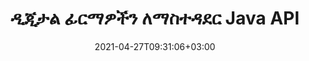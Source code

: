---
############################# Static ############################
layout: "product"
date: 2021-04-27T09:31:06+03:00
draft: false

product: "Signature"
product_tag: "signature"
platform: "Java"
platform_tag: "java"

############################# Head ############################
head_title: "ጃቫ ዲጂታል ፊርማ ኤፒአይ፣ eSigntureን ወደ ፒዲኤፍ የ Word Excel ምስል ያክሉ"
head_description: "የጃቫ ዲጂታል ፊርማ ኤፒአይ። ፒዲኤፍ፣ ማይክሮሶፍት ዎርድ፣ ኤክሴል የተመን ሉሆችን፣ የፓወር ፖይንት አቀራረቦችን እና የምስል ሰነድ ቅርጸቶችን በዲጂታል ለመፈረም የኤሌክትሮኒክ ፊርማ ቤተ-መጽሐፍት።"

############################# Header ############################
title: "ዲጂታል ፊርማዎችን ለማስተዳደር Java API"
description: "ምስሎችን እና የዲጂታል ሰነድ ፋይል ቅርጸቶችን ለመፈረም በጃቫ መተግበሪያዎች ውስጥ የምስል ኢፊርማን ፣ QR-code ፣ ባርኮድ ፣ ዲበ ውሂብ ፣ ጽሑፍ እና የቴምብር ዓይነቶችን ያቀናብሩ።"
button:
    enable: true

############################# SubMenu ############################
submenu:
    enable: true
    
    left:
        img_alt: "GroupDocs.Signature for Java"
        image: "https://www.groupdocs.cloud/templates/groupdocs/images/product-logos/groupdocs-signature-java.png"
        product: "GroupDocs.Signature"
        platform: "Java"

    middle:
        button:
            # button loop
            - link: "#overview"
              text: "አጠቃላይ እይታ"

            # button loop
            - link: "#features"
              text: "ዋና መለያ ጸባያት"

            # button loop
            - link: "#support"
              text: "ድጋፍ"

            # button loop
            - link: "https://products.groupdocs.app/signature"
              text: "የቀጥታ ማሳያ"

            # button loop
            - link: "https://purchase.groupdocs.com/pricing/signature/java"
              text: "የዋጋ አሰጣጥ"

    right:
        link_download: "https://downloads.groupdocs.com/signature"
        link_learn: "https://docs.groupdocs.com/signature/java/"
        link_buy: "https://purchase.groupdocs.com"

############################# Overview ############################
overview:
    enable: true
    content: |
      የቡድን ሰነዶች.ፊርማ ለጃቫ ኤፒአይ ምንም አይነት ውጫዊ ሶፍትዌር ሳይጭኑ የሚደገፉ ቅርጸቶችን ዲጂታል ሰነዶችን ለመፈረም በኤሌክትሮኒክ ፊርማዎች ተግባራዊነት የጃቫ መተግበሪያዎችን እንዲያዳብሩ ያግዝዎታል። እንደ ምስል፣ ባርኮድ፣ QR-code፣ Stamp፣ Text፣ Optical እና ሜታዳታ ያሉ የተለያዩ የኢሲግኒቸር አይነቶችን ማጭበርበር እና ማስተዳደርን ይደግፋል። እንደ ማይክሮሶፍት ኦፊስ ዎርድ፣ ፓወር ፖይንት አቀራረቦች፣ የኤክሴል ተመን ሉሆች፣ ምስሎች እና ፒዲኤፍ ፋይሎች ያሉ ሁሉም የኤሌክትሮኒክስ ንግድ ሰነዶችዎ የፊርማ ባህሪያትን በማበጀት በዲጂታዊ መንገድ መፈረም ይችላሉ ለምሳሌ ጥላ፣ ልኬቶች፣ አሰላለፍ እና ሌሎችም እንደ እርስዎ ፍላጎት። የዲጂታል ፊርማ ቤተ-መጽሐፍት ቀላል እና ክብደቱ ቀላል ነው፣ አንድ ነጠላ DLL ፋይል የያዘ በቀላሉ በአዲስ ወይም በነባር የጃቫ መተግበሪያ ውስጥ ሊጣመር ይችላል።  

      በGroupDocs.Signture for Java API ሁሉንም የተመዘገቡ ሰርተፊኬቶች ከስርዓት መጫን ወይም ቀላል እና የላቀ ፍለጋን በመጠቀም ያሉትን ፊርማዎች ማግኘት ይችላሉ። በይለፍ ቃል ከተጠበቁ ሰነዶች ጋር አብሮ የመስራት አማራጮች፣ የጋራ ፊርማ ባህሪያትን (የጽሁፍ መጠን፣ ግልጽነት፣ ማሽከርከር፣ ማረጋገጫ፣ የቅርጸ-ቁምፊ ባህሪያት፣ የቀለም አማራጮች፣ የገጽ ቁጥር፣ ስፋት፣ የላይኛው፣ ግራ ወዘተ) በመግለጽ እና የተለያዩ eSignture አይነቶችን መተግበር ድጋፍ አስተማማኝ ያደርገዋል። ለዲጂታል ሰነዶች ኢ-ፊርማዎች አስተዳደር መፍትሄ.  

      የቡድን ሰነዶች.ለጃቫ ፊርማ ከሁሉም የጃቫ ስሪቶች ጋር ተኳሃኝ ነው እና ታዋቂ ኦፕሬቲንግ ሲስተሞችን ይደግፋል (ዊንዶውስ ፣ ሊኑክስ ፣ ማክኦኤስ) የJava ሩጫ ጊዜን ማስኬድ የሚችሉ
    tabs:
      enable: true
      
      ## TAB ONE ##
      tab_one:
        description: |
          ያ የቡድን ሰነዶች አጠቃላይ እይታ ነው። ለጃቫ ፊርማዎች፡-
      
        right:
          enable: true
          icon: "fab fa-html5"
          title: "የፊርማ ዓይነቶች"
          content: |
            * የጽሑፍ ፊርማ
            * የምስል ፊርማ
            * ዲጂታል ፊርማዎች
            * የQR-ኮድ ፊርማ
            * የአሞሌ ኮድ ፊርማ
            * የቴምብር ፊርማ
            * የቅጽ መስክ ፊርማ
      
      ## TAB TWO ##
      tab_two:
        description: |
          ጃቫ በኤሌክትሮኒክ መንገድ የሚፈርም ኤፒአይ ከዚህ በታች እንደተዘረዘረው [የሰነድ ፋይል ቅርጸቶች](https://docs.groupdocs.com/signature/java/supported-document-formats/) ይደግፋል።

        left:
          enable: true
          table:
            # table loop
            - title: "Microsoft Office"
              content: |
                * **Word:** DOC, DOCX, DOCM, DOT, DOTX, DOTM, RTF, TXT
                * **Excel:** XLS, XLSX, XLSM, XLSB, XLTM, XLT, XLTM, XLTX, XLAM, SXC, SpreadsheetML
                * **PowerPoint:** PPT, PPTX, PPS, PPSX, PPSM, POT, POTM, POTX, PPTM

        right:
          enable: true
          table:
            # table loop
            - title: "Images & Other Formats"
              content: |
                * **ምስሎች**: JPG, BMP, PNG, TIFF, GIF, DCM, WEBP
                * **OpenDocument**: ODT, OTT, OTS, ODS, ODP, OTP, ODG
                * **Jpeg2000**: JP2, JPF, JPX, J2K, J2C, JPM
                * **ሜታፋይሎች**: EMF, WMF, CMX
                * **ተንቀሳቃሽ**: PDF
                * **ሊለካ የሚችል የቬክተር ግራፊክስ**: CDR, SVG
                * **Adobe Photoshop**: PSD
                * **ሌሎች**: DJVU

      ## TAB THREE ##
      tab_three:
        description: |
          የቡድን ሰነዶች. ለጃቫ ፊርማ ስርዓተ ክወናዎች ፣ ማዕቀፎች እና የጥቅል አስተዳዳሪዎች የሚከተሉትን ይደግፋል።
        
        left:
          enable: true
          table:
            # table loop
            - icon: "fab fa-windows"
              title: "ስርዓተ ክወናዎች"
              content: |
                * Microsoft Windows Desktop
                * Microsoft Windows Server
                * Linux
                * MacOS

            # table loop
            - icon: "fas fa-code"
              title: "የሚደገፉ Frameworks"
              content: |
                * Java 7 (1.7) and above

        right:
          enable: true
          table:
            # table loop
            - icon: "fas fa-cogs"
              title: "የልማት አካባቢ"
              content: |
                * NetBeans
                * IntelliJ IDEA
                * Eclipse
            # table loop
            - icon: "fas fa-tools"
              title: "አውቶማቲክ መሣሪያን ይገንቡ"
              content: |
                * Maven

############################# Features ############################
features:
    enable: true
    title: "የቡድን ሰነዶች. ለጃቫ ባህሪያት ፊርማ"

    feature:
      # feature loop
      - icon: "fas fa-copy"
        content: "ኢ-ፊርማዎችን ከሚደገፉ የሰነድ ቅርጸቶች ይፍጠሩ፣ ያንብቡ፣ ይቀይሩ፣ ይደብቁ እና ይሰርዙ"

      # feature loop
      - icon: "fas fa-eye"
        content: "የተፈረመ ሰነድ ከዥረት፣ አንጻራዊ መንገድ ወይም ፍፁም መንገድ መድረስ"

      # feature loop
      - icon: "fas fa-bolt"
        content: "የጽሁፍ ፊርማ ወደ ሰነዶች፣ የተመን ሉሆች፣ የዝግጅት አቀራረቦች፣ ምስሎች እና ፒዲኤፍ ፋይሎች ተግብር"
      
      # feature loop
      - icon: "fas fa-file-powerpoint"
        content: "የጽሑፍ ፊርማ እንደ ማብራሪያ፣ ተለጣፊ፣ ምስል ወደ ፒዲኤፍ ፋይሎች ያክሉ እንዲሁም ቅጥ እና ቀለም ያዋቅሩ"

      # feature loop
      - icon: "fas fa-code"
        content: "ፒዲኤፍ ሰነድ፣ የምስል ፋይል ይፈርሙ እና በተለያዩ የፋይል ፎርማት ውፅዓት ያግኙ"

      # feature loop
      - icon: "fas fa-cloud"
        content: "ምስሎችን በፅሁፍ ፊርማ በዲጂታል መንገድ እንደ Watermark ይፈርሙ እና ግልፅነትን ይጨምሩ፣ ወደ eSignture ያሽከርክሩ"

      # feature loop
      - icon: "fas fa-remove-format"
        content: "ሰርተፊኬቶችን ይፈልጉ እና የማይክሮሶፍት ዎርድ፣ ኤክሴል እና ፒዲኤፍ ሰነዶችን በዲጂታል ሰርተፊኬቶች ይፈርሙ"

      # feature loop
      - icon: "fas fa-comment-slash"
        content: "የቃል ማቀናበሪያ ሰነድ ቅርጸቶችን በቤተኛ የጽሑፍ የውሃ ምልክቶች ይፈርሙ"

      # feature loop
      - icon: "fas fa-location-arrow"
        content: "ቃል፣ ስላይድ፣ ሕዋስ፣ ፒዲኤፍ እና የምስል ፋይሎችን ለመፈረም QR-code፣ Barcode ይጠቀሙ"

      # feature loop
      - icon: "fas fa-border-all"
        content: "የሚደገፉ የፋይል ቅርጸቶችን ለመጠበቅ የቴምብር ፊርማዎችን ያዋቅሩ እና ይተግብሩ"

      # feature loop
      - icon: "fas fa-wrench"
        content: "የምስል ፊርማዎችን ለሰነዶች፣ የተመን ሉሆች፣ የዝግጅት አቀራረቦች፣ ምስሎች እና ፒዲኤፍ ፋይሎች ያዋቅሩ እና ይመድቡ።"

      # feature loop
      - icon: "fas fa-columns"
        content: "የፊርማ ባህሪያትን አዋቅር፣ ለምሳሌ፣ ተመልከት እና ስሜት፣ ህዳጎች፣ አሰላለፍ ወዘተ"

      # feature loop
      - icon: "fas fa-file-word"
        content: "ዲጂታል ፊርማ በይለፍ ቃል የተጠበቀ ሰነድ ላይ ተግብር"

      # feature loop
      - icon: "fas fa-envelope"
        content: "ፊርማ ተቆጣጣሪውን በመጠቀም የፒዲኤፍ ሰነዶችን የጽሑፍ ማረጋገጫ ያከናውኑ"

      # feature loop
      - icon: "fas fa-print"
        content: "የቃል፣ ሕዋስ፣ ፒዲኤፍ ሰነዶችን በ.CER እና .PFX የምስክር ወረቀት ኮንቴይነሮች ዲጂታል ማረጋገጫ"

      # feature loop
      - icon: "fas fa-file-archive"
        content: "ለፒዲኤፍ የጽሑፍ ፊርማዎች የተለያዩ የመለኪያ ክፍል ዓይነቶችን (ለምሳሌ ሚሊሜትር፣ ፒክስል ወዘተ) ይግለጹ"

      # feature loop
      - icon: "fas fa-lock"
        content: "የሰነድ መረጃን በፋይል ወይም ዩአርኤል ያግኙ - የቅጽ የመስክ ፊርማዎችን ወደ ፒዲኤፍ ሰነዶች ያክሉ"

      # feature loop
      - icon: "fas fa-file-code"
        content: "ብጁ ውሂብ ነገር፣ የተከተተ ቪካርድ፣ ኢሜይል፣ ኢፒሲ፣ ሜካርድ ወይም የክስተት ነገር ወደ QR-ኮድ ያክሉ"
      
      # feature loop
      - icon: "fas fa-fill-drip"
        content: "የተለያዩ የብሩሽ ቅጦችን ወደ ፊርማዎች ተግብር፣ ለምሳሌ፣ ግራዲየንት፣ ራዲያል፣ ድፍን እና ሸካራነት ብሩሽ"

      # feature loop
      - icon: "fas fa-file-excel"
        content: "በኤፍቲፒ ወይም Azure Cloud Storage የሚገኝ ሰነድ ይፈርሙ"

      # feature loop
      - icon: "fas fa-heading"
        content: "የጽሑፍ አሰላለፍ ለሰነዶች፣ ስላይዶች፣ ምስሎች እና ፒዲኤፍ ፋይሎች ቅርጾችን ያቀናብሩ"

      # feature loop
      - icon: "fas fa-project-diagram"
        content: "የPowerPoint ማቅረቢያ ሰነዶችን ይፈልጉ፣ ያረጋግጡ እና በዲጂታል ይፈርሙ"

      # feature loop
      - icon: "fas fa-cube"
        content: "በህዋስ ሰነዶች ውስጥ ፒክስሎችን በመጠቀም ፊርማ ያስቀምጡ እና ለቴምብር ፊርማዎች የጽሑፍ አቀማመጥ"

      # feature loop
      - icon: "fab fa-uncharted"
        content: "የአራት ማዕዘን ማህተም ፊርማ በተጠጋጋ ማዕዘኖች ተግብር"

       # feature loop
      - icon: "fab fa-uncharted"
        content: "የአሞሌ እና የQR-ኮድ ፊርማዎችን ከምስል ውሂብ ይዘት ጋር ያራዝሙ"

       # feature loop
      - icon: "fab fa-uncharted"
        content: "ከመፈረም እና የፍለጋ አማራጮች ጋር በሚሰሩበት ጊዜ የተመሰጠሩ ዲበ ውሂብ ፊርማዎችን ያክሉ"

       # feature loop
      - icon: "fab fa-uncharted"
        content: "ብጁ ነገሮችን በ Word፣ Excel እና የዝግጅት አቀራረቦች ውስጥ ወደ ዲበ ውሂብ ፊርማዎች መክተት"

    more_feature:
      # more_feature_loop
      - title: "eSignturesን በቀላሉ ያዋቅሩ እና ይተግብሩ"
        content: |
          የቡድን ሰነዶች.ፊርማ ለጃቫ ኤፒአይ ለማዋቀር እና eSigntures ወደ የሚደገፉ የሰነድ ቅርጸቶች ለመጨመር ያስችላል። የጽሑፍ ፊርማ በፒዲኤፍ ፋይል ላይ መተግበር ምን ያህል ቀላል እንደሆነ የሚያሳይ የኮድ ምሳሌ የሚከተለው ነው።

          ```java
          Signature signature = new Signature("sample.pdf");

          TextSignOptions options = new TextSignOptions("John Smith");
          // የፊርማ ቦታ አዘጋጅ
          options.setLeft(100);
          options.setTop(100);
          
          // ፊርማ አራት ማዕዘን አዘጋጅ
          options.setWidth(100);
          options.setHeight(30);

          // የጽሑፍ ቀለም እና ፊደል ያዘጋጁ
          options.setForeColor(Color.RED);
          SignatureFont signatureFont = new SignatureFont();
          signatureFont.setSize(12);
          signatureFont.setFamilyName("Comic Sans MS");
          options.setFont(signatureFont);
          options.setSignatureImplementation(TextSignatureImplementation.Sticker)

          // ሰነድ ለመመዝገብ ይፈርሙ
          signature.sign("sample_signed.pdf", options);
          ```

      # more_feature_loop
      - title: "ለ eSignture የሚደገፉ የባርኮድ ኢንኮዲንግ ዓይነቶች"
        content: |
          ለጃቫ API GroupDocs.signature በመጠቀም ባርኮድ እና የQR-code ፊርማዎችን በሚደገፉ የፋይል ቅርጸቶች ላይ ማመልከት ይችላሉ። የቡድን ሰነዶች. ለጃቫ ፊርማ ብዙ መስፈርቶችን ለማሟላት እጅግ በጣም ብዙ የሆኑ የአሞሌ ኮድ አይነቶችን ይደግፋል። የሚደገፉት የባርኮድ ኢንኮዲንግ ዓይነቶች፣ ኮድ 11፣ ኮድ 128፣ ኮድ 16ኬ/32፣ የውሂብ ባር ኮዶች፣ GS1 Codeblock፣ ISBN፣ ISMN፣ ISSN፣ ITF16፣ Pdf147፣ EAN8፣ EAN13፣ EAN14፣ UPCA፣ UPCE፣ ITF14፣ Code39 Standard፣ እና ያካትታሉ። ኮድ39 ተዘርግቷል።

          በተመሳሳይ የቡድን ሰነዶች.ፊርማ ለጃቫ ኤፒአይ እንደ QR፣ Aztec እና Data Matrix ያሉ የQR ኮድ አይነቶችን እንድትጠቀም ይፈቅድልሃል። የሚደገፉ የQR-ኮድ ኢንኮዲንግ ዓይነቶች፣ Aztec፣ DataMatrix፣ GS1 DataMatrix እና GS1 QR ያካትታሉ።

      # more_feature_loop
      - title: "ፊርማዎችን እና የምስክር ወረቀቶችን ይፈልጉ"
        content: |
          በGroupDocs.ፊርማ ለጃቫ ኤፒአይ በማንኛውም ሰነድ፣ የዝግጅት አቀራረብ፣ የተመን ሉህ፣ ምስል እና ፒዲኤፍ ፋይል የQR-ኮድ እና የባርኮድ ፊርማዎችን መፈለግ እና የፍለጋ ውጤቱን ማምጣት ይችላሉ። እንዲሁም በQR-code ፊርማ ከተፈረሙ ሰነዶች እንዲሁም የፍለጋ መደበኛ ቪካርድ እና በQR-code ከተፈረሙ ሰነዶች ውስጥ ብጁ ውሂብን መፈለግ ይችላሉ። የተመሰጠረ የQR-code ፊርማዎችን ማረጋገጥ እና በፒዲኤፍ ሰነዶች ውስጥ የዲበ ዳታ ፊርማ መፈለግም ይደገፋል። ለቃላት እና ህዋሳት ሰነዶች ዲጂታል ፊርማዎች ተጨማሪ የፍለጋ መስፈርቶችን ተግብር።  

          የፍለጋ አማራጭ ለቃላት ሰነዶች፣ ስላይዶች እና የተመን ሉሆች የዲበ ዳታ ፊርማ የሚገኝ ሲሆን ቅጽ-መስክ ፍለጋ ደግሞ ለፒዲኤፍ ሰነዶች ይገኛል።

      # more_feature_loop
      - title: "eSignture Propertiesን ያዋቅሩ"
        content: |
          የዋና ተጠቃሚዎችን UX ለማሳደግ የቡድንዶክሶች።ለጃቫ ኤፒአይ ፊርማ በቀላሉ ሊዋቀሩ የሚችሉ ብዙ ንብረቶችን ይሰጣል። የቅርጸ-ቁምፊ እና የቀለም አማራጮችን (የዳራ ቀለም ፣ የፊት ለፊት ቀለም ፣ ደማቅ ፣ ሰያፍ ፣ ስር መስመር ፣ የቅርጸ-ቁምፊ ቤተሰብ ፣ የቅርጸ-ቁምፊ መጠን ወዘተ) ፣ የበስተጀርባ እና የድንበር አማራጮች (የጀርባ ቀለም ፣ የጀርባ ግልፅነት ፣ የድንበር ቀለም ፣ የድንበር ሰረዝ ዘይቤ ፣ የድንበር ክብደት) ማዘጋጀት ይችላሉ ። የድንበር ግልፅነት ወዘተ)፣ የፊርማ ህዳጎች (ግራ፣ በላይ፣ ስፋት፣ ቁመት፣ ንጣፍ ወዘተ) እና የምስል ፊርማ አካባቢ እና የፊርማ አሰላለፍ (አግድም አሰላለፍ፣ አቀባዊ አሰላለፍ ወዘተ)።

############################# Support ############################
support:
    enable: true

############################# Solutions ############################
solutions:
    enable: true
    title: "GroupDocs.Signture ለሌሎች ታዋቂ የልማት አካባቢዎች የሰነድ መመልከቻ ኤፒአይዎችን ያቀርባል"

    solution:
        # solution loop
        - img_alt: "GroupDocs.Signature for .NET"
          image: "https://www.groupdocs.cloud/templates/groupdocs/images/product-logos/groupdocs-signature-net.png"
          product: "GroupDocs.Signature"
          platform: ".NET"
          link: "/signature/net/"

############################# Back to top ###############################
back_to_top:
  enable: true
---